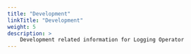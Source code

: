 ```yaml
---
title: "Development"
linkTitle: "Development"
weight: 5
description: >
    Development related information for Logging Operator
---
```

